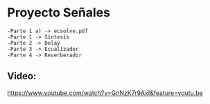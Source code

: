# Proyecto Señales
    -Parte 1 a) -> ecsolve.pdf
    -Parte 1 -> Síntesis
    -Parte 2 -> Delay
    -Parte 3 -> Ecualizador
    -Parte 4 -> Reverberador
## Video: 
https://www.youtube.com/watch?v=GnNzK7r9AxI&feature=youtu.be